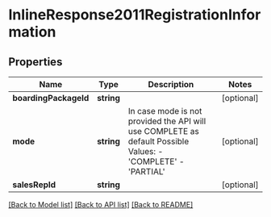 # InlineResponse2011RegistrationInformation

## Properties
Name | Type | Description | Notes
------------ | ------------- | ------------- | -------------
**boardingPackageId** | **string** |  | [optional] 
**mode** | **string** | In case mode is not provided the API will use COMPLETE as default Possible Values:   - &#39;COMPLETE&#39;   - &#39;PARTIAL&#39; | [optional] 
**salesRepId** | **string** |  | [optional] 

[[Back to Model list]](../README.md#documentation-for-models) [[Back to API list]](../README.md#documentation-for-api-endpoints) [[Back to README]](../README.md)


